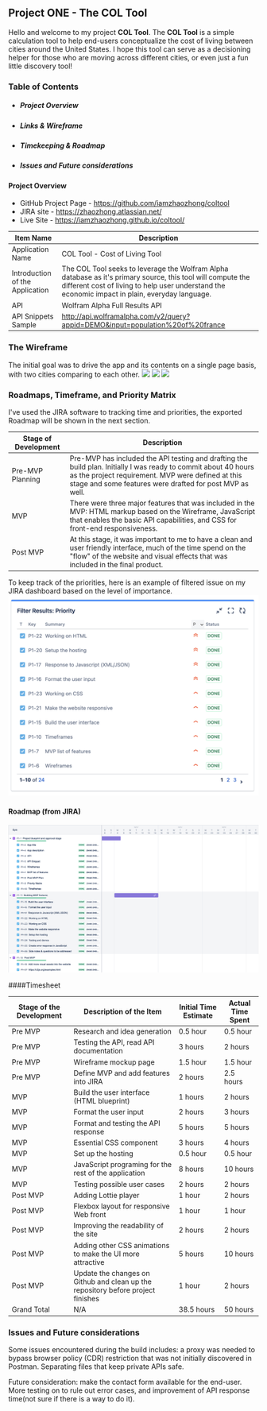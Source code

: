 ## Project ONE - The COL Tool

Hello and welcome to my project **COL Tool**. The **COL Tool** is a simple calculation tool to help end-users conceptualize the cost of living between cities around the United States. I hope this tool can serve as a decisioning helper for those who are moving across different cities, or even just a fun little discovery tool!

### Table of Contents

- ##### Project Overview
- ##### Links & Wireframe 
- ##### Timekeeping & Roadmap
- ##### Issues and Future considerations

#### Project Overview

- GitHub Project Page - https://github.com/iamzhaozhong/coltool
- JIRA site - https://zhaozhong.atlassian.net/
- Live Site - https://iamzhaozhong.github.io/coltool/

| Item Name                       | Description                                                                                                                                                                                                    |
| ------------------------------- | -------------------------------------------------------------------------------------------------------------------------------------------------------------------------------------------------------------- |
| Application Name                | COL Tool - Cost of Living Tool                                                                                                                                                                                  |
| Introduction of the Application | The COL Tool seeks to leverage the Wolfram Alpha database as it's primary source, this tool will compute the different cost of living to help user understand the economic impact in plain, everyday language. |
| API                             | Wolfram Alpha Full Results API                                                                                                                                                                              |
| API Snippets Sample             | http://api.wolframalpha.com/v2/query?appid=DEMO&input=population%20of%20france                                                                                                                                 |

### The Wireframe
The initial goal was to drive the app and its contents on a single page basis, with two cities comparing to each other.
<kbd><img src = "https://raw.githubusercontent.com/iamzhaozhong/coltool/master/wireframe/Web%201920%20%E2%80%93%201.png" /></kbd>
<kbd><img src = "https://raw.githubusercontent.com/iamzhaozhong/coltool/master/wireframe/Web%201920%20%E2%80%93%202.png" /></kbd>
<kbd><img src = "https://raw.githubusercontent.com/iamzhaozhong/coltool/master/wireframe/Web%201920%20%E2%80%93%203.png" /></kbd>

### Roadmaps, Timeframe, and Priority Matrix
I've used the JIRA software to tracking time and priorities, the exported Roadmap will be shown in the next section.

| Stage of Development                    | Description                                                                                                                                                                                            |
| ------------------------------- | -------------------------------------------------------------------------------------------------------------------------------------------------------------------------------------------------------------- |
| Pre-MVP Planning            | Pre-MVP has included the API testing and drafting the build plan. Initially I was ready to commit about 40 hours as the project requirement. MVP were defined at this stage and some features were drafted for post MVP as well.                                                                                                                                                                               |
| MVP | There were three major features that was included in the MVP: HTML markup based on the Wireframe, JavaScript that enables the basic API capabilities, and CSS for front-end responsiveness. |
| Post MVP                             | At this stage, it was important to me to have a clean and user friendly interface, much of the time spend on the "flow" of the website and visual effects that was included in the final product.                                                                                                                                                                           |

To keep track of the priorities, here is an example of filtered issue on my JIRA dashboard based on the level of importance.
<kbd><img src = "https://raw.githubusercontent.com/iamzhaozhong/coltool/master/jira-board/Screen%20Shot%202021-11-15%20at%207.55.11%20AM.png" /></kbd>
#### Roadmap (from JIRA)
<kbd><img src = "https://raw.githubusercontent.com/iamzhaozhong/coltool/master/jira-board/coltool_2021-11-15_04.28am.png" /></kbd>

####Timesheet

| Stage of the Development  | Description of the Item | Initial Time Estimate |  Actual Time Spent |
|---|---|---|---|
| Pre MVP  | Research and idea generation | 0.5 hour  | 0.5 hour  |
| Pre MVP  | Testing the API, read API documentation  | 3 hours  | 2 hours  |
| Pre MVP  | Wireframe mockup page  | 1.5 hour  | 1.5 hour  |
| Pre MVP  | Define MVP and add features into JIRA | 2 hours | 2.5 hours |
| MVP      | Build the user interface (HTML blueprint)| 1 hours | 2 hours |
| MVP      | Format the user input| 2 hours | 3 hours | 
| MVP      | Format and testing the API response | 5 hours | 5 hours | 
| MVP      | Essential CSS component | 3 hours | 4 hours |
| MVP      | Set up the hosting | 0.5 hour | 0.5 hour |
| MVP      | JavaScript programing for the rest of the application | 8 hours | 10 hours |
| MVP      | Testing possible user cases | 2 hours | 2 hours |
| Post MVP | Adding Lottie player | 1 hour | 2 hours | 
| Post MVP | Flexbox layout for responsive Web front | 1 hour | 1 hour | 
| Post MVP | Improving the readability of the site | 2 hours | 2 hours |
| Post MVP | Adding other CSS animations to make the UI more attractive | 5 hours | 10 hours |
| Post MVP | Update the changes on Github and clean up the repository before project finishes| 1 hour | 2 hours |
| Grand Total | N/A  | 38.5 hours | 50 hours| 


### Issues and Future considerations

Some issues encountered during the build includes: a proxy was needed to bypass browser policy (CDR) restriction that was not initially discovered in Postman. Separating files that keep private APIs safe.

Future consideration: make the contact form available for the end-user. More testing on to rule out error cases, and improvement of API response time(not sure if there is a way to do it). 

